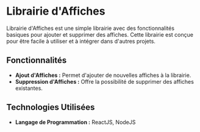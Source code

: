 # Librairie d'Affiches

Librairie d'Affiches est une simple librairie avec des fonctionnalités basiques pour ajouter et supprimer des affiches. Cette librairie est conçue pour être facile à utiliser et à intégrer dans d'autres projets.

## Fonctionnalités

- **Ajout d'Affiches :** Permet d'ajouter de nouvelles affiches à la librairie.
- **Suppression d'Affiches :** Offre la possibilité de supprimer des affiches existantes.

## Technologies Utilisées

- **Langage de Programmation :** ReactJS, NodeJS
